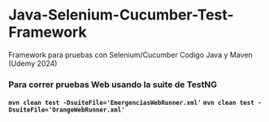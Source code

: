 # Java-Selenium-Cucumber-Test-Framework

Framework para pruebas con Selenium/Cucumber Codigo Java y Maven (Udemy 2024)



### Para correr pruebas Web usando la suite de TestNG


**`mvn clean test -DsuiteFile='EmergenciasWebRunner.xml'`**
**`mvn clean test -DsuiteFile='OrangeWebRunner.xml'`**